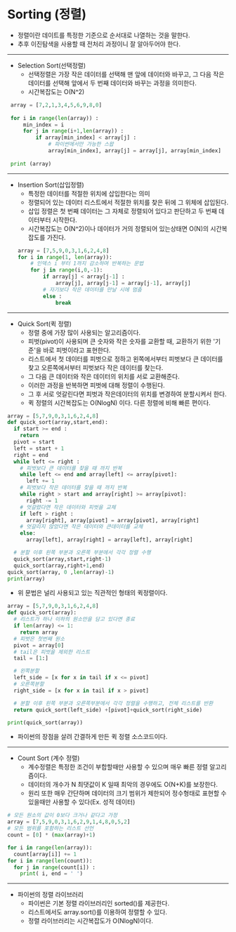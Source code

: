 # Sorting (정렬)
- 정렬이란 데이트를 특정한 기준으로 순서대로 나열하는 것을 말한다.
- 추후 이진탐색을 사용할 때 전처리 과정이니 잘 알아두어야 한다.
***
- Selection Sort(선택정렬)
  - 선택정렬은 가장 작은 데이터를 선택해 맨 앞에 데이터와 바꾸고, 그 다음 작은 데이터를 선택해 앞에서 두 번째 데이터와 바꾸는 과정을 의미한다.
  - 시간복잡도는 O(N^2)
 ```python
  array = [7,2,1,3,4,5,6,9,8,0]
  
  for i in range(len(array)) :
      min_index = i
      for j in range(i+1,len(array)) :
          if array[min_index] < array[j] :
              # 파이썬에서만 가능한 스왑
              array[min_index], array[j] = array[j], array[min_index]
    
  print (array)
  ```
  ***
- Insertion Sort(삽입정렬)
  - 특정한 데이터를 적절한 위치에 삽입한다는 의미
  - 정렬되어 있는 데이터 리스트에서 적절한 위치를 찾은 뒤에 그 위체에 삽입된다.
   - 삽입 정렬은 첫 번째 데이터는 그 자체로 정렬되어 있다고 판단하고 두 번째 데이터부터 시작한다.
   - 시간복잡도는 O(N^2)이나 데이터가 거의 정렬되어 있는상태면 O(N)의 시간복잡도를 가진다.
  ```python
  array = [7,5,9,0,3,1,6,2,4,8]
  for i in range(1, len(array)):
      # 인덱스 i 부터 1까지 감소하며 반복하는 문법
      for j in range(i,0,-1):
          if array[j] < array[j-1] :
              array[j], array[j-1] = array[j-1], array[j]
          # 자기보다 작은 데이터를 만날 시에 멈춤
          else :
              break
  ```
***
- Quick Sort(퀵 정렬)
  - 정렬 중에 가장 많이 사용되는 알고리즘이다.
  - 피벗(pivot)이 사용되며 큰 숫자와 작은 숫자를 교환할 때, 교환하기 위한 '기준'을 바로 피벗이라고 표현한다.
  - 리스트에서 첫 데이터를 피벗으로 정하고 왼쪽에서부터 피벗보다 큰 데이터를 찾고 오른쪽에서부터 피벗보다 작은 데이터를 찾는다.
  - 그 다음 큰 데이터와 작은 데이터의 위치를 서로 교환해준다.
  - 이러한 과정을 반복하면 피벗에 대해 정렬이 수행된다.
  - 그 후 서로 엇갈린다면 피벗과 작은데이터의 위치를 변경하여 분할시켜서 한다.
  - 퀵 정렬의 시간복잡도는 O(NlogN) 이다. 다른 정렬에 비해 빠른 편이다.
```python
array = [5,7,9,0,3,1,6,2,4,8]
def quick_sort(array,start,end):
  if start >= end :
    return
  pivot = start
  left = start + 1
  right = end
  while left <= right :
    # 피벗보다 큰 데이터를 찾을 때 까지 반복
    while left <= end and array[left] <= array[pivot]:
      left += 1
    # 피벗보다 작은 데이터를 찾을 때 까지 반복
    while right > start and array[right] >= array[pivot]:
      right -= 1
    # 엇갈렸다면 작은 데이터와 피벗을 교체
    if left > right :
      array[right], array[pivot] = array[pivot], array[right]
    # 엇갈리지 않았다면 작은 데이터와 큰데이터를 교체
    else:
      array[left], array[right] = array[left], array[right]

  # 분할 이후 왼쪽 부분과 오른쪽 부분에서 각각 정렬 수행
  quick_sort(array,start,right-1)
  quick_sort(array,right+1,end)
quick_sort(array, 0 ,len(array)-1)
print(array)
```
- 위 문법은 널리 사용되고 있는 직관적인 형태의 퀵정렬이다.
```python
array = [5,7,9,0,3,1,6,2,4,8]
def quick_sort(array):
  # 리스트가 하나 이하의 원소만을 담고 있다면 종료
  if len(array) <= 1:
    return array
  # 피벗은 첫번째 원소
  pivot = array[0]
  # tail은 피벗을 제외한 리스트
  tail = [1:]

  # 왼쪽분할
  left_side = [x for x in tail if x <= pivot]
  # 오른쪽분할
  right_side = [x for x in tail if x > pivot]

  # 분할 이후 왼쪽 부분과 오른쪽부분에서 각각 정렬을 수행하고, 전체 리스트를 반환
  return quick_sort(left_side) +[pivot]+quick_sort(right_side)

print(quick_sort(array))
```
- 파이썬의 장점을 살려 간결하게 만든 퀵 정렬 소스코드이다.
***
- Count Sort (계수 정렬)
  - 계수정렬은 특정한 조건이 부합할때만 사용할 수 있으며 매우 빠른 정렬 알고리즘이다.
  - 데이터의 개수가 N 최댓값이 K 일때 최악의 경우에도 O(N+K)를 보장한다.
  - 원리 또한 매우 간단하며 데이터의 크기 범위가 제한되어 정수형태로 표현할 수 있을때만 사용할 수 있다(Ex. 성적 데이터)
```python
# 모든 원소의 값이 0보다 크거나 같다고 가정
array = [7,5,9,0,3,1,6,2,9,1,4,8,0,5,2]
# 모든 범위를 포함하는 리스트 선언
count = [0] * (max(array)+1)

for i in range(len(array)):
  count[array[i]] += 1
for i in range(len(count)):
  for j in range(count[i]) :
    print( i, end = ' ')
```
***
- 파이썬의 정렬 라이브러리
  - 파이썬은 기본 정렬 라이브러리인 sorted()를 제공한다.
  - 리스트에서도 array.sort()를 이용하여 정렬할 수 있다.
  - 정렬 라이브러리는 시간복잡도가 O(NlogN)이다.